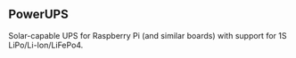 ## PowerUPS

Solar-capable UPS for Raspberry Pi (and similar boards) with support for 1S LiPo/Li-Ion/LiFePo4.